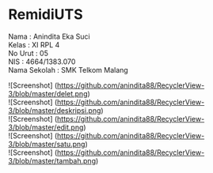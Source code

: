# RemidiUTS

Nama          :   Anindita Eka Suci<br>
Kelas         :   XI RPL 4<br>
No Urut       :   05<br>
NIS           :   4664/1383.070<br>
Nama Sekolah  :   SMK Telkom Malang<br>


![Screenshot] (https://github.com/anindita88/RecyclerView-3/blob/master/delet.png)<br>
![Screenshot] (https://github.com/anindita88/RecyclerView-3/blob/master/deskripsi.png)<br>
![Screenshot] (https://github.com/anindita88/RecyclerView-3/blob/master/edit.png)<br>
![Screenshot] (https://github.com/anindita88/RecyclerView-3/blob/master/satu.png)<br>
![Screenshot] (https://github.com/anindita88/RecyclerView-3/blob/master/tambah.png)<br>

